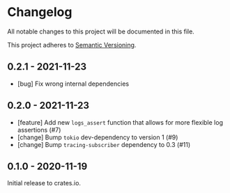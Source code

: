 # Changelog

All notable changes to this project will be documented in this file.

This project adheres to [Semantic Versioning](http://semver.org/spec/v2.0.0.html).


## 0.2.1 - 2021-11-23

- [bug] Fix wrong internal dependencies


## 0.2.0 - 2021-11-23

- [feature] Add new `logs_assert` function that allows for more flexible log
  assertions (#7)
- [change] Bump `tokio` dev-dependency to version 1 (#9)
- [change] Bump `tracing-subscriber` dependency to 0.3 (#11)


## 0.1.0 - 2020-11-19

Initial release to crates.io.
